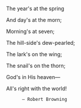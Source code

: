 The year's at the spring

And day's at the morn;

Morning's at seven;

The hill-side's dew-pearled;

The lark's on the wing;

The snail's on the thorn;

God's in His heaven—

All's right with the world!

          ― Robert Browning
